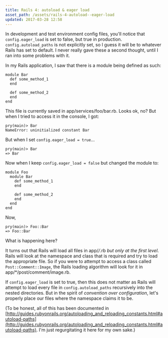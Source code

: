 ```yaml
---
title: Rails 4: autoload & eager load
asset_path: /assets/rails-4-autoload--eager-load
updated: 2017-03-28 12:58
---
```


In development and test environment config files, you'll notice that `config.eager_load` is set to false, but true in production. `config.autoload_paths` is not explicitly set, so I guess it will be to whatever Rails has set to default. I never really gave these a second thought, until I ran into some problems with it.

In my Rails application, I saw that there is a module being defined as such:

```
module Bar
  def some_method_1
  end

  def some_method_2
  end
end
```

This file is currently saved in app/services/foo/bar.rb. Looks ok, no? But when I tried to access it in the console, I got:

```
pry(main)> Bar
NameError: uninitialized constant Bar
```

But when I set `config.eager_load = true`...

```
pry(main)> Bar
=> Bar
```

Now when I keep `config.eager_load = false` but changed the module to:

```
module Foo
  module Bar
    def some_method_1
    end

    def some_method_2
    end
  end
end
```

Now,

```
pry(main)> Foo::Bar
=> Foo::Bar
```

What is happening here?

It turns out that Rails will load all files in app/*/*.rb _but only at the first level_. Rails will look at the namespace and class that is required and try to load the appropriate file. So if you were to attempt to access a class called `Post::Comment::Image`, the Rails loading algorithm will look for it in app/*/post/comment/image.rb.

If `config.eager_load` is set to true, then this does not matter as Rails will attempt to load every file in `config.autoload_paths` recursively into the nested directories. But in the spirit of _convention over configuration_, let's properly place our files where the namespace claims it to be.

(To be honest, all of this has been documented in [http://guides.rubyonrails.org/autoloading_and_reloading_constants.html#autoload-paths](http://guides.rubyonrails.org/autoloading_and_reloading_constants.html#autoload-paths). I'm just regurgitating it here for my own sake.)
